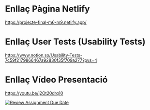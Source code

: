 # Enllaç Pàgina Netlify
https://projecte-final-m6-m9.netlify.app/

# Enllaç User Tests (Usability Tests)
https://www.notion.so/Usability-Tests-7c59f2179866467a92830f35f709a277?pvs=4

# Enllaç Vídeo Presentació
https://youtu.be/j2Ot20drq10


[![Review Assignment Due Date](https://classroom.github.com/assets/deadline-readme-button-24ddc0f5d75046c5622901739e7c5dd533143b0c8e959d652212380cedb1ea36.svg)](https://classroom.github.com/a/S6zNG9QG)
